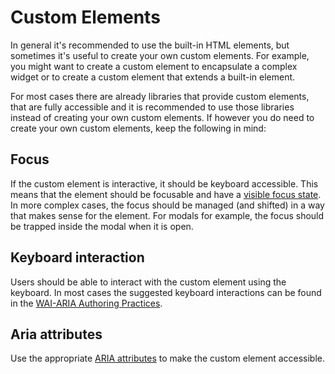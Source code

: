 # Custom Elements

In general it's recommended to use the built-in HTML elements, but sometimes it's useful to create your own custom elements. For example, you might want to create a custom element to encapsulate a complex widget or to create a custom element that extends a built-in element.

For most cases there are already libraries that provide custom elements, that are fully accessible and it is recommended to use those libraries instead of creating your own custom elements. If however you do need to create your own custom elements, keep the following in mind:

## Focus

If the custom element is interactive, it should be keyboard accessible. This means that the element should be focusable and have a [visible focus state](/keyboard-accessibility#focus-indicators).  
In more complex cases, the focus should be managed (and shifted) in a way that makes sense for the element. For modals for example, the focus should be trapped inside the modal when it is open.

## Keyboard interaction

Users should be able to interact with the custom element using the keyboard. In most cases the suggested keyboard interactions can be found in the [WAI-ARIA Authoring Practices](https://www.w3.org/WAI/ARIA/apg/patterns/).

## Aria attributes

Use the appropriate [ARIA attributes](https://www.w3.org/TR/wai-aria-1.1/) to make the custom element accessible.
